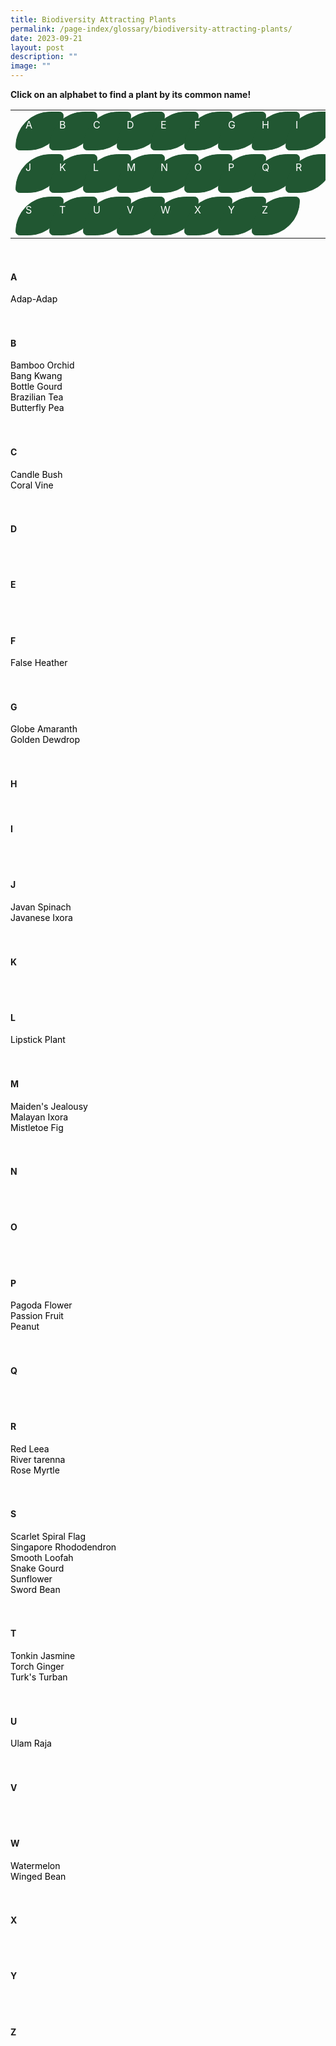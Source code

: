 ```yaml
---
title: Biodiversity Attracting Plants
permalink: /page-index/glossary/biodiversity-attracting-plants/
date: 2023-09-21
layout: post
description: ""
image: ""
---
```

<style>
	a:link.body, a:visited.body {
		color: black;
		text-decoration: none;
	}
	
	a:hover.body {
		color: #215732;
		text-decoration:underline;
	}
	
	table a:link {
		color:white;
	}
	
	tr {
		height:100%;
		width: 95%;
		display: flex;
		flex-direction: row;
		flex-wrap: wrap;
		column-gap: 38px;
		overflow: visible;
	}
	
	.button-leaf {
		height: 40px;
		width: 45px;
		padding: 10px 15px 10px ;
	  background-color: #215732;
	  border: 1px solid #215732;
	  border-radius: 95px 11px;
	  color: white !important;
	}
</style>

<strong>Click on an alphabet to find a plant by its common name!</strong>
<table>
	<tbody>
		<tr>
			<td style="width:0; border-bottom:0px"><a style="text-decoration: none" href="#a"><div class="button-leaf">A</div></a></td>
			<td style="width:0; border-bottom:0px"><a style="text-decoration:none" href="#b"><div class="button-leaf">B</div></a></td>
		<td style="width:0; border-bottom:0px"><a style="text-decoration:none" href="#c"><div class="button-leaf">C</div></a></td>
		<td style="width:0; border-bottom:0px"><a style="text-decoration:none" href="#d"><div class="button-leaf">D</div></a></td>
		<td style="width:0; border-bottom:0px"><a style="text-decoration:none" href="#e"><div class="button-leaf">E</div></a></td>
		<td style="width:0; border-bottom:0px"><a style="text-decoration:none" href="#f"><div class="button-leaf">F</div></a></td>
		<td style="width:0; border-bottom:0px"><a style="text-decoration:none" href="#g"><div class="button-leaf">G</div></a></td>
		<td style="width:0; border-bottom:0px"><a style="text-decoration:none" href="#h"><div class="button-leaf">H</div></a></td>
		<td style="width:0; border-bottom:0px"><a style="text-decoration:none" href="#i"><div class="button-leaf">I</div></a></td>
		<td style="width:0; border-bottom:0px"><a style="text-decoration:none" href="#j"><div class="button-leaf">J</div></a></td>
		<td style="width:0; border-bottom:0px"><a style="text-decoration:none" href="#k"><div class="button-leaf">K</div></a></td>
		<td style="width:0; border-bottom:0px"><a style="text-decoration:none" href="#l"><div class="button-leaf">L</div></a></td>
		<td style="width:0; border-bottom:0px"><a style="text-decoration:none" href="#m"><div class="button-leaf">M</div></a></td>
		<td style="width:0; border-bottom:0px"><a style="text-decoration:none" href="#n"><div class="button-leaf">N</div></a></td>
		<td style="width:0; border-bottom:0px"><a style="text-decoration:none" href="#o"><div class="button-leaf">O</div></a></td>
		<td style="width:0; border-bottom:0px"><a style="text-decoration:none" href="#p"><div class="button-leaf">P</div></a></td>
		<td style="width:0; border-bottom:0px"><a style="text-decoration:none" href="#q"><div class="button-leaf">Q</div></a></td>
		<td style="width:0; border-bottom:0px"><a style="text-decoration:none" href="#r"><div class="button-leaf">R</div></a></td>
		<td style="width:0; border-bottom:0px"><a style="text-decoration:none" href="#s"><div class="button-leaf">S</div></a></td>
		<td style="width:0; border-bottom:0px"><a style="text-decoration:none" href="#t"><div class="button-leaf">T</div></a></td>
		<td style="width:0; border-bottom:0px"><a style="text-decoration:none" href="#u"><div class="button-leaf">U</div></a></td>
		<td style="width:0; border-bottom:0px"><a style="text-decoration:none" href="#v"><div class="button-leaf">V</div></a></td>
		<td style="width:0; border-bottom:0px"><a style="text-decoration:none" href="#w"><div class="button-leaf">W</div></a></td>
		<td style="width:0; border-bottom:0px"><a style="text-decoration:none" href="#x"><div class="button-leaf">X</div></a></td>
		<td style="width:0; border-bottom:0px"><a style="text-decoration:none" href="#y"><div class="button-leaf">Y</div></a></td>
		<td style="width:0; border-bottom:0px"><a style="text-decoration:none" href="#z"><div class="button-leaf">Z</div></a></td>
	</tr>
</tbody></table>
<br>

<section>
<h4 id="a">A</h4>
<a class="body" href="/page-index/ornamental-plants/adap-adap/">Adap-Adap</a><br>
	<br><br>
</section>

<section>
<h4 id="b">B</h4>
<a class="body" href="/page-index/ornamental-plants/bamboo-orchid/">Bamboo Orchid</a><br>
<a class="body" href="/page-index/edible-plants/bang-kwang/">Bang Kwang</a><br>
<a class="body" href="/page-index/edible-plants/bottle-gourd/">Bottle Gourd</a><br>
<a class="body" href="/page-index/ornamental-plants/brazilian-tea/">Brazilian Tea</a><br>
<a class="body" href="/page-index/edible-plants/butterfly-pea/">Butterfly Pea</a><br>
	 <br><br>
</section>

<section>
<h4 id="c">C</h4>
<a class="body" href="/page-index/ornamental-plants/candle-bush/">Candle Bush</a><br>
<a class="body" href="/page-index/ornamental-plants/coral-bush/">Coral Vine</a><br>
	 <br><br>
</section>

<section>
<h4 id="d">D</h4>
	<br><br>
</section>

<section>
<h4 id="e">E</h4>
	<br><br>
</section>

<section>
<h4 id="f">F</h4>
<a class="body" href="/page-index/ornamental-plants/false-heather/">False Heather</a><br>
	<br><br>
</section>

<section>
<h4 id="g">G</h4>
<a class="body" href="/page-index/ornamental-plants/globe-amaranth/">Globe Amaranth</a><br>
<a class="body" href="/page-index/ornamental-plants/golden-dewdrop/">Golden Dewdrop</a><br>
<br><br>
</section>

<section>
<h4 id="h">H</h4>
<br>
</section>

<section>
<h4 id="i">I</h4>
<br><br>
</section>

<section>
<h4 id="j">J</h4>
<a class="body" href="/page-index/edible-plants/javan-spinach/">Javan Spinach</a><br>
<a class="body" href="/page-index/ornamental-plants/javanese-ixora/">Javanese Ixora</a><br>
	<br><br>
	</section>

<section>
<h4 id="k">K</h4>
<br><br>
</section>

<section>
<h4 id="l">L</h4>
<a class="body" href="/page-index/ornamental-plants/lipstick-plant/">Lipstick Plant</a><br>
<br><br>
</section>

<section>
<h4 id="m">M</h4>
<a class="body" href="/page-index/ornamental-plants/maidens-jealousy/">Maiden's Jealousy</a><br>
<a class="body" href="/page-index/ornamental-plants/malayan-ixora/">Malayan Ixora</a><br>
<a class="body" href="/page-index/ornamental-plants/mistletoe-fig/">Mistletoe Fig</a><br>
	<br><br>
</section>

<section>
<h4 id="n">N</h4>
<br><br>
	</section>
	
<section>
<h4 id="o">O</h4>
<br><br>
</section>

<section>
<h4 id="p">P</h4>
<a class="body" href="/page-index/ornamental-plants/pagoda-flower/">Pagoda Flower</a><br>
<a class="body" href="/page-index/edible-plants/passion-fruit/">Passion Fruit</a><br>
<a class="body" href="/page-index/edible-plants/peanut/">Peanut</a><br>
<br><br>
</section>

<section>
<h4 id="q">Q</h4>
<br><br>
	</section>
	
<section>
<h4 id="r">R</h4>
<a class="body" href="/page-index/ornamental-plants/red-leea/">Red Leea</a><br>
<a class="body" href="/page-index/ornamental-plants/river-tarenna/">River tarenna</a><br>
<a class="body" href="/page-index/ornamental-plants/rose-myrtle/">Rose Myrtle</a><br>
	<br><br>
</section>

<section>
<h4 id="s">S</h4>
<a class="body" href="/page-index/ornamental-plants/scarlet-spiral-flag /">Scarlet Spiral Flag</a><br>
<a class="body" href="/page-index/ornamental-plants/singapore-rhododendron/">Singapore Rhododendron</a><br>
<a class="body" href="/page-index/edible-plants/smooth-loofah/">Smooth Loofah</a><br>
<a class="body" href="/page-index/edible-plants/snake-gourd/">Snake Gourd</a><br>
<a class="body" href="/page-index/edible-plants/sunflower/">Sunflower</a><br>
<a class="body" href="/page-index/edible-plants/sword-bean/">Sword Bean</a><br>
<br><br>
</section>

<section>
<h4 id="t">T</h4>
<a class="body" href="/page-index/ornamental-plants/tonkin-jasmine/">Tonkin Jasmine</a><br>
<a class="body" href="/page-index/edible-plants/torch-ginger/">Torch Ginger</a><br>
<a class="body" href="/page-index/ornamental-plants/turks-turban/">Turk's Turban</a><br>
	<br><br>
</section>

<section>
<h4 id="u">U</h4>
<a class="body" href="/page-index/edible-plants/ulam-raja/">Ulam Raja</a><br>
	<br><br>
</section>

<section>
<h4 id="v">V</h4>
	<br><br>
</section>
	
<section>
<h4 id="w">W</h4>
<a class="body" href="/page-index/edible-plants/watermelon/">Watermelon</a><br>
<a class="body" href="/page-index/edible-plants/winged-bean/">Winged Bean</a><br>
	<br><br>
</section>

<section>
<h4 id="x">X</h4>
	<br><br>
</section>
	
<section>
<h4 id="y">Y</h4>
	<br><br>
</section>
	
<section>
<h4 id="z">Z</h4>
	<br><br>
</section>